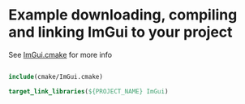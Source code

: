 # Example downloading, compiling and linking ImGui to your project

See [ImGui.cmake](cmake/ImGui.cmake) for more info

```cmake

include(cmake/ImGui.cmake)

target_link_libraries(${PROJECT_NAME} ImGui)

```
